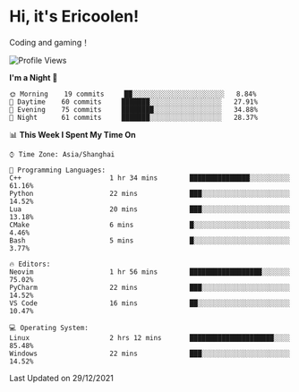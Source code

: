 # Hi, it's Ericoolen!
Coding and gaming！

<!--START_SECTION:waka-->
![Profile Views](http://img.shields.io/badge/Profile%20Views-3-blue)

**I'm a Night 🦉** 

```text
🌞 Morning    19 commits     ██░░░░░░░░░░░░░░░░░░░░░░░   8.84% 
🌆 Daytime    60 commits     ███████░░░░░░░░░░░░░░░░░░   27.91% 
🌃 Evening    75 commits     ████████░░░░░░░░░░░░░░░░░   34.88% 
🌙 Night      61 commits     ███████░░░░░░░░░░░░░░░░░░   28.37%

```


📊 **This Week I Spent My Time On** 

```text
⌚︎ Time Zone: Asia/Shanghai

💬 Programming Languages: 
C++                      1 hr 34 mins        ███████████████░░░░░░░░░░   61.16% 
Python                   22 mins             ███░░░░░░░░░░░░░░░░░░░░░░   14.52% 
Lua                      20 mins             ███░░░░░░░░░░░░░░░░░░░░░░   13.18% 
CMake                    6 mins              █░░░░░░░░░░░░░░░░░░░░░░░░   4.46% 
Bash                     5 mins              █░░░░░░░░░░░░░░░░░░░░░░░░   3.77%

🔥 Editors: 
Neovim                   1 hr 56 mins        ██████████████████░░░░░░░   75.02% 
PyCharm                  22 mins             ███░░░░░░░░░░░░░░░░░░░░░░   14.52% 
VS Code                  16 mins             ██░░░░░░░░░░░░░░░░░░░░░░░   10.47%

💻 Operating System: 
Linux                    2 hrs 12 mins       █████████████████████░░░░   85.48% 
Windows                  22 mins             ███░░░░░░░░░░░░░░░░░░░░░░   14.52%

```


 Last Updated on 29/12/2021
<!--END_SECTION:waka-->

